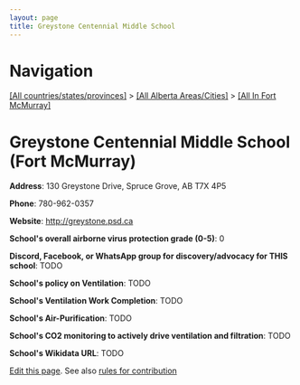 ```yaml
---
layout: page
title: Greystone Centennial Middle School
---
```

# Navigation

[[All countries/states/provinces]](../../..) > [[All Alberta Areas/Cities]](../..) > [[All In Fort McMurray]](..)

# Greystone Centennial Middle School (Fort McMurray)

**Address**: 130 Greystone Drive, Spruce Grove, AB T7X 4P5

**Phone**: 780-962-0357

**Website**: <http://greystone.psd.ca>

**School's overall airborne virus protection grade (0-5)**: 0

**Discord, Facebook, or WhatsApp group for discovery/advocacy for THIS school**: TODO

**School's policy on Ventilation**: TODO

**School's Ventilation Work Completion**: TODO

**School's Air-Purification**: TODO

**School's CO2 monitoring to actively drive ventilation and filtration**: TODO

**School's Wikidata URL**: TODO


[Edit this page](https://github.com/ventilate-schools/AB/edit/main/./Fort_McMurray/Greystone_Centennial_Middle_School.md). See also [rules for contribution](../../../contribution-rules/)